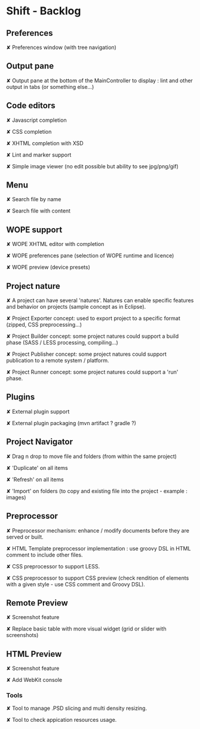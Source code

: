 
# Shift - Backlog

## Preferences

<t>✘</t> Preferences window (with tree navigation)

## Output pane

<t>✘</t> Output pane at the bottom of the MainController to display : lint and other output in tabs (or something else...)

## Code editors

<t>✘</t> Javascript completion  

<t>✘</t> CSS completion  

<t>✘</t> XHTML completion  with XSD

<t>✘</t> Lint and marker support

<t>✘</t> Simple image viewer (no edit possible but ability to see jpg/png/gif)

## Menu

<t>✘</t> Search file by name

<t>✘</t> Search file with content

## WOPE support

<t>✘</t> WOPE XHTML editor with completion  

<t>✘</t> WOPE preferences pane (selection of WOPE runtime and licence)  

<t>✘</t> WOPE preview (device presets)

## Project nature

<t>✘</t> A project can have several 'natures'. Natures can enable specific features and behavior on projects (sample concept as in Eclipse).

<t>✘</t> Project Exporter concept: used to export project to a specific format (zipped, CSS preprocessing...)

<t>✘</t> Project Builder concept: some project natures could support a build phase (SASS / LESS processing, compiling...)

<t>✘</t> Project Publisher concept: some project natures could support publication to a remote system / platform.

<t>✘</t> Project Runner concept: some project natures could support a 'run' phase.

## Plugins

<t>✘</t> External plugin support

<t>✘</t> External plugin packaging (mvn artifact ? gradle ?)

## Project Navigator

<t>✘</t> Drag n drop to move file and folders (from within the same project)

<t>✘</t> 'Duplicate' on all items

<t>✘</t> 'Refresh' on all items

<t>✘</t> 'Import' on folders (to copy and existing file into the project - example : images)

## Preprocessor

<t>✘</t> Preprocessor mechanism: enhance / modify documents before they are served or built.

<t>✘</t> HTML Template preprocessor implementation : use groovy DSL in HTML comment to include other files.

<t>✘</t> CSS preprocessor to support LESS.

<t>✘</t> CSS preprocessor to support CSS preview (check rendition of elements with a given style - use CSS comment and Groovy DSL).

## Remote Preview

<t>✘</t> Screenshot feature

<t>✘</t> Replace basic table with more visual widget (grid or slider with screenshots)

## HTML Preview

<t>✘</t> Screenshot feature

<t>✘</t> Add WebKit console  

### Tools

<t>✘</t> Tool to manage .PSD slicing and multi density resizing.

<t>✘</t> Tool to check appication resources usage.

